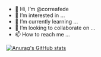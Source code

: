 - 👋 Hi, I’m @correafede
- 👀 I’m interested in ...
- 🌱 I’m currently learning ...
- 💞️ I’m looking to collaborate on ...
- 📫 How to reach me ...

[![Anurag's GitHub stats](https://github-readme-stats.vercel.app/api?username=correafede)](https://github.com/correafede/github-readme-stats)
